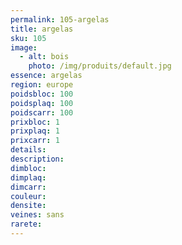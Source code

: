 ```yaml
---
permalink: 105-argelas
title: argelas
sku: 105
image: 
  - alt: bois
    photo: /img/produits/default.jpg
essence: argelas
region: europe
poidsbloc: 100
poidsplaq: 100
poidscarr: 100
prixbloc: 1
prixplaq: 1
prixcarr: 1
details: 
description: 
dimbloc: 
dimplaq: 
dimcarr: 
couleur: 
densite: 
veines: sans
rarete: 
---
```

